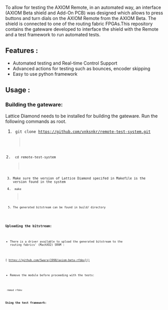 To allow for testing the AXIOM Remote, in an automated way, an interface (AXIOM Beta shield and Add-On PCB) was designed which allows to press buttons and turn dials on the AXIOM Remote from the AXIOM Beta. The shield is connected to one of the routing fabric FPGAs.This repository contains the gateware developed to interface the shield with the Remote and a test framework to run automated tests.

## Features :

* Automated testing and Real-time Control Support
* Advanced actions for testing such as bounces, encoder skipping
* Easy to use python framework

## Usage :

### Building the gateware:

Lattice Diamond needs to be installed for building the gateware. Run the following commands as root.

1. <code> git clone https://github.com/vnksnkr/remote-test-system.git
   >
2. <code> cd remote-test-system
   >
3. Make sure the version of Lattice Diamond specifed in Makefile is the version found in the system
4. <code> make
   >
5. The generated bitstream can be found in build/ directory

### Uploading the bitstream:

* There is a driver available to upload the generated bitstream to the  routing fabrics' (MachXO2) SRAM :

[   https://github.com/Swaraj1998/axiom-beta-rfdev]()

* Remove the module before proceeding with the tests:

<code> rmmod rfdev

### Using the test framework:
